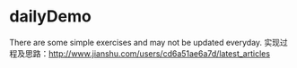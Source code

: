 # dailyDemo
There are some simple exercises and may not be updated everyday.
实现过程及思路：http://www.jianshu.com/users/cd6a51ae6a7d/latest_articles
